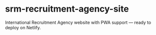 # srm-recruitment-agency-site
International Recruitment Agency website with PWA support — ready to deploy on Netlify.
